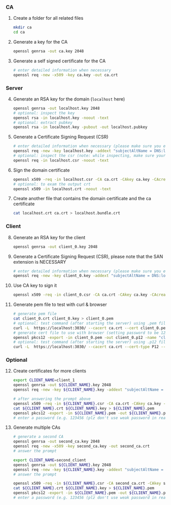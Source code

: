 
### CA

1. Create a folder for all related files
    
    ```sh
    mkdir ca
    cd ca
    ```

2. Generate a key for the CA

    ```sh
    openssl genrsa -out ca.key 2048
    ```

3. Generate a self signed certificate for the CA

    ```sh
    # enter detailed information when necessary
    openssl req -new -x509 -key ca.key -out ca.crt
    ```

### Server

4. Generate an RSA key for the domain (`localhost` here)

    ```sh
    openssl genrsa -out localhost.key 2048
    # optional: inspect the key
    openssl rsa -in localhost.key -noout -text
    # optional: extract pubkey
    openssl rsa -in localhost.key -pubout -out localhost.pubkey
    ```

5. Generate a Certificate Signing Request (CSR)

    ```sh
    # enter detailed information when necessary (please make sure you enter COMMON NAME)
    openssl req -new -key localhost.key -addext "subjectAltName = DNS:localhost" -out localhost.csr
    # optional: inspect the csr (note: while inspecting, make sure your Signature Algorithm is not MD5 which is not accepted by many sites, upgrade your openssl if necessary)
    openssl req -in localhost.csr -noout -text
    ```

6. Sign the domain certificate 

    ```sh
    openssl x509 -req -in localhost.csr -CA ca.crt -CAkey ca.key -CAcreateserial -extfile <(printf "subjectAltName=DNS:localhost") -out localhost.crt
    # optional: to exam the output crt
    openssl x509 -in localhost.crt -noout -text
    ```

7. Create another file that contains the domain certificate and the ca certificate

    ```sh
    cat localhost.crt ca.crt > localhost.bundle.crt
    ```

### Client

8. Generate an RSA key for the client

    ```sh
    openssl genrsa -out client_0.key 2048
    ```

9. Generate a Certificate Signing Request (CSR), please note that the SAN extension is NECESSARY 

    ```sh
    # enter detailed information when necessary (please make sure you enter COMMON NAME)
    openssl req -new -key client_0.key -addext "subjectAltName = DNS:localhost" -out client_0.csr
    ```

10. Use CA key to sign it

    ```sh
    openssl x509 -req -in client_0.csr -CA ca.crt -CAkey ca.key -CAcreateserial -extfile <(printf "subjectAltName=DNS:localhost") -out client_0.crt
    ```

11. Generate pem file to test with curl & browser

    ```sh
    # generate pem file
    cat client_0.crt client_0.key > client_0.pem
    # optional: test command (after starting the server) using .pem file
    curl -L  https://localhost:3030/ --cacert ca.crt --cert client_0.pem -v
    # generate cert file to use with browser (setting password to be 123456 for example)
    openssl pkcs12 -export -in client_0.pem -out client_0.p12 -name "client_0"
    # optional: test command (after starting the server) using .p12 file
    curl -L  https://localhost:3030/ --cacert ca.crt --cert-type P12 --cert client_0.p12:123456 -v
    ```

### Optional

12. Create certificates for more clients

    ```sh
    export CLIENT_NAME=client_1
    openssl genrsa -out ${CLIENT_NAME}.key 2048
    openssl req -new -key ${CLIENT_NAME}.key -addext "subjectAltName = DNS:localhost" -out ${CLIENT_NAME}.csr
    ```
    ```sh
    # after answering the prompt above
    openssl x509 -req -in ${CLIENT_NAME}.csr -CA ca.crt -CAkey ca.key -CAcreateserial -extfile <(printf "subjectAltName=DNS:localhost") -out ${CLIENT_NAME}.crt
    cat ${CLIENT_NAME}.crt ${CLIENT_NAME}.key > ${CLIENT_NAME}.pem
    openssl pkcs12 -export -in ${CLIENT_NAME}.pem -out ${CLIENT_NAME}.p12 -name "${CLIENT_NAME}"
    # enter a password (e.g. 123456 (plz don't use weak password in real-world deployment))
    ```

13. Generate multiple CAs

    ```sh
    # generate a second CA
    openssl genrsa -out second_ca.key 2048
    openssl req -new -x509 -key second_ca.key -out second_ca.crt
    # answer the prompt

    export CLIENT_NAME=second_client
    openssl genrsa -out ${CLIENT_NAME}.key 2048
    openssl req -new -key ${CLIENT_NAME}.key -addext "subjectAltName = DNS:localhost" -out ${CLIENT_NAME}.csr
    # answer the prompt
    
    openssl x509 -req -in ${CLIENT_NAME}.csr -CA second_ca.crt -CAkey second_ca.key -CAcreateserial -extfile <(printf "subjectAltName=DNS:localhost") -out ${CLIENT_NAME}.crt
    cat ${CLIENT_NAME}.crt ${CLIENT_NAME}.key > ${CLIENT_NAME}.pem
    openssl pkcs12 -export -in ${CLIENT_NAME}.pem -out ${CLIENT_NAME}.p12 -name "${CLIENT_NAME}"
    # enter a password (e.g. 123456 (plz don't use weak password in real-world deployment))
    ```
